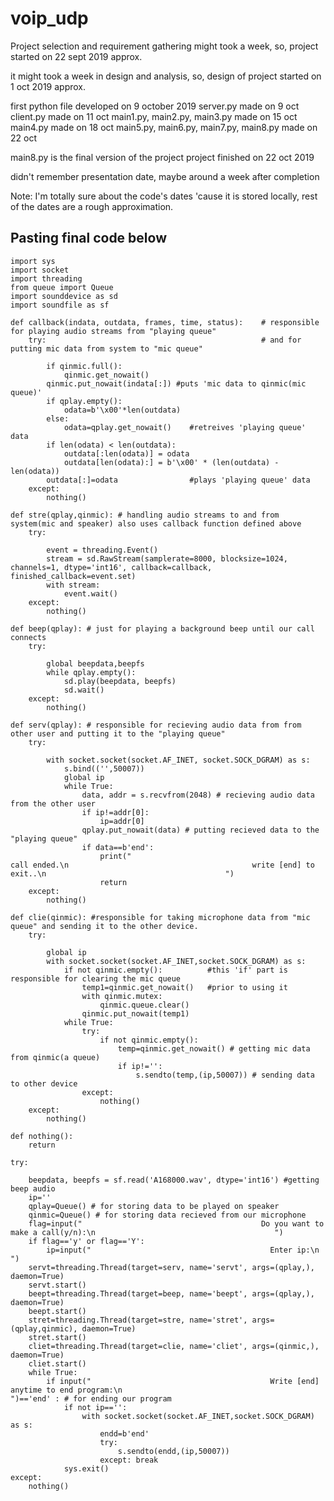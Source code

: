 # voip_udp

Project selection and requirement gathering might took a week,
so, project started on 22 sept 2019 approx.

it might took a week in design and analysis,
so, design of project started on 1 oct 2019 approx.

first python file developed on 9 october 2019
server.py made on 9 oct
client.py made on 11 oct
main1.py, main2.py, main3.py made on 15 oct
main4.py made on 18 oct
main5.py, main6.py, main7.py, main8.py made on 22 oct

main8.py is the final version of the project
project finished on 22 oct 2019

didn't remember presentation date, maybe around a week after completion

Note: I'm totally sure about the code's dates 'cause it is stored locally, rest of the dates are a rough approximation.

## Pasting final code below


	import sys
	import socket
	import threading
	from queue import Queue
	import sounddevice as sd
	import soundfile as sf

	def callback(indata, outdata, frames, time, status):	# responsible for playing audio streams from "playing queue"
		try:												# and for putting mic data from system to "mic queue"

			if qinmic.full():
				qinmic.get_nowait()
			qinmic.put_nowait(indata[:]) #puts 'mic data to qinmic(mic queue)'
			if qplay.empty():
				odata=b'\x00'*len(outdata)
			else:
				odata=qplay.get_nowait() 	#retreives 'playing queue' data
			if len(odata) < len(outdata):
				outdata[:len(odata)] = odata
				outdata[len(odata):] = b'\x00' * (len(outdata) - len(odata))
			outdata[:]=odata				#plays 'playing queue' data
		except:
			nothing()

	def stre(qplay,qinmic): # handling audio streams to and from system(mic and speaker) also uses callback function defined above
		try:

			event = threading.Event()
			stream = sd.RawStream(samplerate=8000, blocksize=1024, channels=1, dtype='int16', callback=callback, finished_callback=event.set)
			with stream:
				event.wait()
		except:
			nothing()

	def beep(qplay): # just for playing a background beep until our call connects
		try:

			global beepdata,beepfs
			while qplay.empty():
				sd.play(beepdata, beepfs)
				sd.wait()
		except:
			nothing()

	def serv(qplay): # responsible for recieving audio data from from other user and putting it to the "playing queue"
		try:

			with socket.socket(socket.AF_INET, socket.SOCK_DGRAM) as s:
				s.bind(('',50007))
				global ip
				while True:
					data, addr = s.recvfrom(2048) # recieving audio data from the other user
					if ip!=addr[0]: 
						ip=addr[0]
					qplay.put_nowait(data) # putting recieved data to the "playing queue"
					if data==b'end':
						print("                                        call ended.\n                                         write [end] to exit..\n                                        ")
						return
		except:
			nothing()

	def clie(qinmic): #responsible for taking microphone data from "mic queue" and sending it to the other device.
		try:

			global ip
			with socket.socket(socket.AF_INET,socket.SOCK_DGRAM) as s:
				if not qinmic.empty():			#this 'if' part is responsible for clearing the mic queue
					temp1=qinmic.get_nowait()	#prior to using it
					with qinmic.mutex:
						qinmic.queue.clear()
					qinmic.put_nowait(temp1)
				while True:
					try:
						if not qinmic.empty():
							temp=qinmic.get_nowait() # getting mic data from qinmic(a queue)
							if ip!='':
								s.sendto(temp,(ip,50007)) # sending data to other device
					except:
						nothing()
		except:
			nothing()

	def nothing():
		return

	try:

		beepdata, beepfs = sf.read('A168000.wav', dtype='int16') #getting beep audio
		ip=''
		qplay=Queue() # for storing data to be played on speaker
		qinmic=Queue() # for storing data recieved from our microphone
		flag=input("                                        Do you want to make a call(y/n):\n                                        ")
		if flag=='y' or flag=='Y':
			ip=input("                                        Enter ip:\n                                        ")
		servt=threading.Thread(target=serv, name='servt', args=(qplay,), daemon=True)
		servt.start()
		beept=threading.Thread(target=beep, name='beept', args=(qplay,), daemon=True)
		beept.start()
		stret=threading.Thread(target=stre, name='stret', args=(qplay,qinmic), daemon=True)
		stret.start()
		cliet=threading.Thread(target=clie, name='cliet', args=(qinmic,), daemon=True)
		cliet.start()
		while True:
			if input("                                        Write [end] anytime to end program:\n                                        ")=='end' : # for ending our program
				if not ip=='':
					with socket.socket(socket.AF_INET,socket.SOCK_DGRAM) as s:
						endd=b'end'
						try:
							s.sendto(endd,(ip,50007))
						except: break
				sys.exit()
	except:
		nothing()
